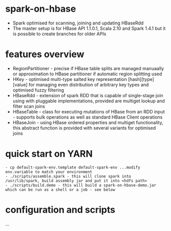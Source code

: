 # spark-on-hbase
* Spark optimised for scanning, joining and updating HBaseRdd
* The master setup is for HBase API 1.1.0.1, Scala 2.10 and Spark 1.4.1 but it is possible to create branches for older APIs

# features overview

* RegionPartitioner - precise if HBase table splits are managed manuaally or approximation to HBase partitioner if automatic region splitting used
* HKey - optimised multi-type salted key representation [hash][type][value] for managing even distribution of arbitrary key types and optimised fuzzy filtering
* HBaseRdd - extension of spark RDD that is capable of single-stage join using with pluggable implementations, provided are multiget lookup and filter scan joins
* HBaseTable - class for executing mutations of HBase from an RDD input - supports bulk operations as well as standard HBase Client operations
* HBaseJoin - using HBase ordered properties and multiget functionality, this abstract function is provided with several variants for optimised joins


# quick start on YARN

    - cp default-spark-env.template default-spark-env ...modify env.variable to match your environment
    - ./scripts/assemble.spark - this will clone spark into /usr/lib/spark, build assembly jar and put it into <hdfs path>
    - ./scripts/build.demo - this will build a spark-on-hbase-demo.jar which can be run as a shell or a job - see below



# configuration and scripts

...


